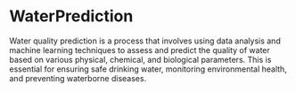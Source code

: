 # WaterPrediction
Water quality prediction is a process that involves using data analysis and machine learning techniques to assess and predict the quality of water based on various physical, chemical, and biological parameters. This is essential for ensuring safe drinking water, monitoring environmental health, and preventing waterborne diseases.
